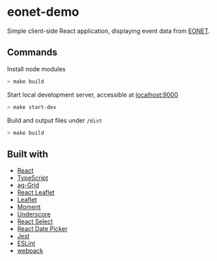 
# eonet-demo

Simple client-side React application, displaying event data from [EONET](https://eonet.sci.gsfc.nasa.gov/docs/v2.1).

## Commands

Install node modules
```sh
> make build
```
Start local development server, accessible at [localhost:9000](http://localhost:9000/)
```sh
> make start-dev
```
Build and output files under `/dist`
```sh
> make build
```

## Built with

* [React](https://reactjs.org/)
* [TypeScript](https://www.typescriptlang.org/)
* [ag-Grid](https://www.ag-grid.com/)
* [React Leaflet](https://react-leaflet.js.org/)
* [Leaflet](https://leafletjs.com/)
* [Moment](https://momentjs.com/)
* [Underscore](https://underscorejs.org/#)
* [React Select](https://react-select.com/)
* [React Date Picker](https://github.com/Hacker0x01/react-datepicker)
* [Jest](https://jestjs.io/)
* [ESLint](https://eslint.org/)
* [webpack](https://webpack.js.org/)
